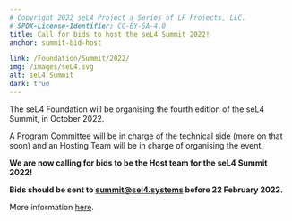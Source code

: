 ```yaml
---
# Copyright 2022 seL4 Project a Series of LF Projects, LLC.
# SPDX-License-Identifier: CC-BY-SA-4.0
title: Call for bids to host the seL4 Summit 2022!
anchor: summit-bid-host

link: /Foundation/Summit/2022/
img: /images/seL4.svg
alt: seL4 Summit
dark: true
---
```


The seL4 Foundation will be organising the fourth edition of the seL4 Summit, in
October 2022.

A Program Committee will be in charge of the technical side (more on that soon)
and an Hosting Team will be in charge of organising the event.

**We are now calling for bids to be the Host team for the seL4 Summit 2022!**

**Bids should be sent to [summit@sel4.systems](mailto:summit@sel4.systems
"summit@sel4.systems") before 22 February 2022.**

More information [here](../Foundation/Summit/2022/).
